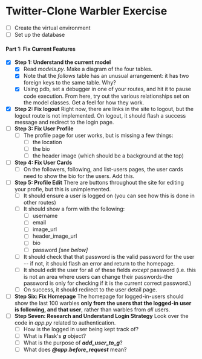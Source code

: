 # Twitter-Clone Warbler Exercise

- [ ] Create the virtual environment
- [ ] Set up the database

#### Part 1: Fix Current Features
- [x] **Step 1: Understand the current model**
    - [x] Read *models.py*. Make a diagram of the four tables.
    - [x] Note that the *follows* table has an unusual arrangement: it has two foreign keys to the same table. Why?
    - [x] Using pdb, set a debugger in one of your routes, and hit it to pause code execution. From here, try out the various relationships set on the model classes. Get a feel for how they work.
- [x] **Step 2: Fix logout**
    Right now, there are links in the site to logout, but the logout route is not implemented. On logout, it should flash a success message and redirect to the login page.
- [ ] **Step 3: Fix User Profile**
    - [ ] The profile page for user works, but is missing a few things:
        - [ ] the location
        - [ ] the bio
        - [ ] the header image (which should be a background at the top)
- [ ] **Step 4: Fix User Cards**
    - [ ] On the followers, following, and list-users pages, the user cards need to show the bio for the users. Add this.
- [ ] **Step 5: Profile Edit**
    There are buttons throughout the site for editing your profie, but this is unimplemented.
    - [ ] It should ensure a user is logged on (you can see how this is done in other routes)
    - [ ] It should show a form with the following:
        - [ ] username
        - [ ] email
        - [ ] image_url
        - [ ] header_image_url
        - [ ] bio
        - [ ] password *[see below]*
    - [ ] It should check that that password is the valid password for the user -- if not, it should flash an error and return to the homepage.
    - [ ] It should edit the user for all of these fields *except* password (i.e. this is not an area where users can change their passwords-the password is only for checking if it is the current correct password.)
    - [ ] On success, it should redirect to the user detail page.
- [ ] **Step Six: Fix Homepage**
    The homepage for logged-in-users should show the last 100 warbles **only from the users that the logged-in user is following, and that user**, rather than warbles from *all* users.
- [ ] **Step Seven: Research and Understand Login Strategy**
    Look over the code in *app.py* related to authentication.
    - [ ] How is the logged in user being kept track of?
    - [ ] What is Flask's ***g*** object?
    - [ ] What is the purpose of ***add_user_to_g***?
    - [ ] What does ***@app.before_request*** mean?
